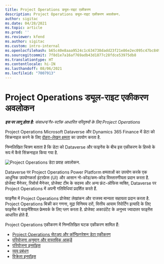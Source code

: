 ```yaml
---
title: Project Operations ड्यूल-राइट एकीकरण
description: Project Operations ड्यूल-राइट एकीकरण अवलोकन.
author: sigitac
ms.date: 04/28/2021
ms.topic: article
ms.prod: ''
ms.reviewer: kfend
ms.author: sigitac
ms.custom: intro-internal
ms.openlocfilehash: b65c40e8aaa9524c1c634738dadd23f21e86e2ec095c47bc849467c8806addbc
ms.sourcegitcommit: 7f8d1e7a16af769adb43d1877c28fdce53975db8
ms.translationtype: HT
ms.contentlocale: hi-IN
ms.lasthandoff: 08/06/2021
ms.locfileid: "7007913"
---
```

# <a name="project-operations-dual-write-integration-overview"></a>Project Operations ड्यूल-राइट एकीकरण अवलोकन

_**इस पर लागू होता है:** संसाधन/गैर-स्टॉक आधारित परिदृश्यों के लिए Project Operations_

Project Operations Microsoft Dataverse और Dynamics 365 Finance में डेटा को सिंक्रनाइज़ करने के लिए [दोहरा-लेखन क्षमता](/dynamics365/fin-ops-core/dev-itpro/data-entities/dual-write/dual-write-home-page) का उपयोग करता है.

निम्नलिखित चित्रण बताता है कि डेटा को Dataverse और फाइनेंस के बीच इस एकीकरण के हिस्से के रूप में कैसे सिंक्रनाइज़ किया गया है.

![Project Operations डेटा प्रवाह अवलोकन.](./media/ProjectOperationsFlows.jpg)

Dataverse पर Project Operations Power Platform क्षमताओं का उपयोग करके एक आधुनिक उपयोगकर्ता इंटरफ़ेस (UI) और आसान नो-कोड/कम-कोड विस्तारणीयता प्रदान करता है. प्रोजेक्ट मैनेजर, रिसोर्स मैनेजर, प्रोजेक्ट टीम के सदस्य और अन्य फ्रंट-ऑफिस व्यक्ति, Dataverse पर Project Operations में अपनी गतिविधियां प्रदर्शित करते हैं.

फाइनैंस में Project Operations प्रोजेक्ट लेखांकन और राजस्व मान्यता सहायता प्रदान करता है. Project Operations बिक्री कर गणना, मुद्रा विनिमय दरों, वित्तीय आयाम रिपोर्टिंग इत्यादि के लिए फाइनेंस में फाइनेंशियल फ्रेमवर्क के लिए प्लग करता है. प्रोजेक्ट अकाउंटेंट के अनुभव ज्यादातर फाइऩेंस आधारित होते हैं.

Project Operations एकीकरण में निम्नलिखित घटक एकीकरण शामिल हैं:


- [Project Operations सेटअप और कॉन्फ़िगरेशन डेटा एकीकरण](resource-dual-write-setup-integration.md) 
- [परियोजना अनुमान और वास्तविक आकड़ें](resource-dual-write-estimates-actuals.md)
- [परियोजना इनवॉइस](resource-dual-write-project-invoice.md)
- [व्यय प्रबंधन](resource-dual-write-expense.md)
- [विक्रेता इनवॉइस](resource-dual-write-vendor-invoice.md)
